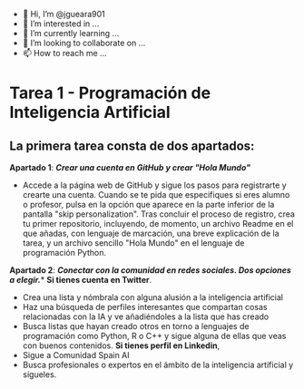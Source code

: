 - 👋 Hi, I’m @jgueara901
- 👀 I’m interested in ...
- 🌱 I’m currently learning ...
- 💞️ I’m looking to collaborate on ...
- 📫 How to reach me ...

<!---
jgueara901/jgueara901 is a ✨ special ✨ repository because its `README.md` (this file) appears on your GitHub profile.
You can click the Preview link to take a look at your changes.
--->
# Tarea 1 - Programación de Inteligencia Artificial
## La primera tarea consta de dos apartados:
**Apartado 1**: ***Crear una cuenta en GitHub y crear "Hola Mundo"***
* Accede a la página web de GitHub y sigue los pasos para registrarte y crearte una cuenta. Cuando se te pida que especifiques si eres alumno o profesor, pulsa en la opción que aparece en la parte inferior de la pantalla "skip personalization". Tras concluir el proceso de registro,  crea tu primer repositorio, incluyendo, de momento, un archivo Readme en el que añadas, 
con lenguaje de marcación, una breve explicación de la tarea, y un archivo sencillo "Hola Mundo" en el lenguaje de programación Python. 

**Apartado 2**: ***Conectar con la comunidad en redes sociales. Dos opciones a elegir.****
**Si tienes cuenta en Twitter**.
* Crea una lista y nómbrala con alguna alusión a la inteligencia artificial
* Haz una búsqueda de perfiles interesantes que compartan cosas relacionadas con la IA y ve añadiéndoles a la lista que has creado
* Busca listas que hayan creado otros en torno a lenguajes de programación como Python, R o C++ y sigue alguna de ellas que veas con buenos contenidos. 
**Si tienes perfil en Linkedin**,
* Sigue a Comunidad Spain AI
* Busca profesionales o expertos en el ámbito de la inteligencia artificial y sígueles.
